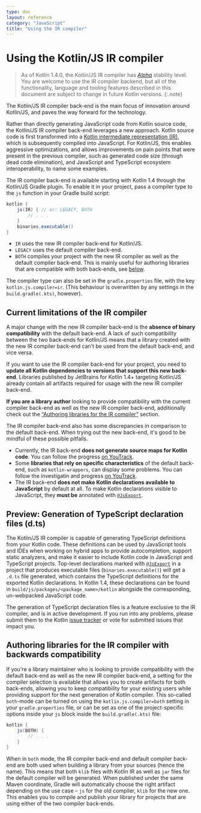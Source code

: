 ```yaml
---
type: doc
layout: reference
category: "JavaScript"
title: "Using the IR compiler"
---
```

# Using the Kotlin/JS IR compiler

> As of Kotlin 1.4.0, the Kotlin/JS IR compiler has _[Alpha](evolution/components-stability.html)_ stability level. You are welcome to use the IR compiler backend, but all of the functionality, language and tooling features described in this document are subject to change in future Kotlin versions.
{:.note}

The Kotlin/JS IR compiler back-end is the main focus of innovation around Kotlin/JS, and paves the way forward for the technology. 

Rather than directly generating JavaScript code from Kotlin source code, the Kotlin/JS IR compiler back-end leverages a new approach. Kotlin source code is first transformed into a [Kotlin intermediate representation (IR)](whatsnew14.html#unified-back-ends-and-extensibility), which is subsequently compiled into JavaScript. For Kotlin/JS, this enables aggressive optimizations, and allows improvements on pain points that were present in the previous compiler, such as generated code size (through dead code elimination), and JavaScript and TypeScript ecosystem interoperability, to name some examples.

The IR compiler back-end is available starting with Kotlin 1.4 through the Kotlin/JS Gradle plugin. To enable it in your project, pass a compiler type to the `js` function in your Gradle build script:

<!--suppress ALL -->
<div class="sample" markdown="1" mode="groovy" theme="idea">

```groovy
kotlin {
    js(IR) { // or: LEGACY, BOTH
        // . . .
    }
    binaries.executable()
}
```

</div>

- `IR` uses the new IR compiler back-end for Kotlin/JS.
- `LEGACY` uses the default compiler back-end.
- `BOTH` compiles your project with the new IR compiler as well as the default compiler back-end. This is mainly useful for authoring libraries that are compatible with both back-ends, see [below](#authoring-libraries-for-the-ir-compiler-with-backwards-compatibility).

The compiler type can also be set in the `gradle.properties` file, with the key `kotlin.js.compiler=ir`. (This behaviour is overwritten by any settings in the `build.gradle(.kts)`, however).

## Current limitations of the IR compiler

A major change with the new IR compiler back-end is the **absence of binary compatibility** with the default back-end. A lack of such compatibility between the two back-ends for Kotlin/JS means that a library created with the new IR compiler back-end can’t be used from the default back-end, and vice versa.

If you want to use the IR compiler back-end for your project, you need to **update all Kotlin dependencies to versions that support this new back-end**. Libraries published by JetBrains for Kotlin 1.4+ targeting Kotlin/JS already contain all artifacts required for usage with the new IR compiler back-end.

**If you are a library author** looking to provide compatibility with the current compiler back-end as well as the new IR compiler back-end, additionally check out the [“Authoring libraries for the IR compiler”](#authoring-libraries-for-the-ir-compiler-with-backwards-compatibility) section.

The IR compiler back-end also has some discrepancies in comparison to the default back-end. When trying out the new back-end, it's good to be mindful of these possible pitfalls.
- Currently, the IR back-end **does not generate source maps for Kotlin code**. You can follow the progress [on YouTrack](https://youtrack.jetbrains.com/issue/KT-39447).
- Some **libraries that rely on specific characteristics** of the default back-end, such as `kotlin-wrappers`, can display some problems. You can follow the investigatin and progress [on YouTrack](https://youtrack.jetbrains.com/issue/KT-40525).
- The IR back-end **does not make Kotlin declarations available to JavaScript** by default at all. To make Kotlin declarations visible to JavaScript, they **must be** annotated with [`@JsExport`](js-to-kotlin-interop.html#jsexport-annotation).

## Preview: Generation of TypeScript declaration files (d.ts)
The Kotlin/JS IR compiler is capable of generating TypeScript definitions from your Kotlin code. These definitions can be used by JavaScript tools and IDEs when working on hybrid apps to provide autocompletion, support static analyzers, and make it easier to include Kotlin code in JavaScript and TypeScript projects.
Top-level declarations marked with [`@JsExport`](js-to-kotlin-interop.html#jsexport-annotation) in a project that produces executable files (`binaries.executable()`) will get a `.d.ts` file generated, which contains the TypeScript definitions for the exported Kotlin declarations.
In Kotlin 1.4, these declarations can be found in `build/js/packages/<package_name>/kotlin` alongside the corresponding, un-webpacked JavaScript code.

The generation of TypeScript declaration files is a feature exclusive to the IR compiler, and is in active development. If you run into any problems, please submit them to the Kotlin [issue tracker](https://youtrack.jetbrains.com/issues?q=%23%7BKJS:%20d.ts%20generation%7D) or vote for submitted issues that impact you. 

## Authoring libraries for the IR compiler with backwards compatibility

If you're a library maintainer who is looking to provide compatibility with the default back-end as well as the new IR compiler back-end, a setting for the compiler selection is available that allows you to create artifacts for both back-ends, allowing you to keep compatibility for your existing users while providing support for the next generation of Kotlin compiler. This so-called `both`-mode can be turned on using the `kotlin.js.compiler=both` setting in your `gradle.properties` file, or can be set as one of the project-specific options inside your `js` block inside the `build.gradle(.kts)` file:

```groovy
kotlin {
    js(BOTH) {
        // . . .
    }
}
```

When in `both` mode, the IR compiler back-end and default compiler back-end are both used when building a library from your sources (hence the name). This means that both `klib` files with Kotlin IR as well as `jar` files for the default compiler will be generated. When published under the same Maven coordinate, Gradle will automatically choose the right artifact depending on the use case – `js` for the old compiler, `klib` for the new one. This enables you to compile and publish your library for projects that are using either of the two compiler back-ends.
